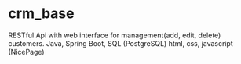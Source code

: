 # crm_base
RESTful Api with web interface for management(add, edit, delete) customers.
Java, Spring Boot, SQL (PostgreSQL) 
html, css, javascript (NicePage)
